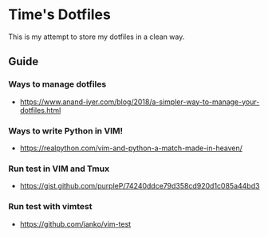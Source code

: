 # Time's Dotfiles


This is my attempt to store my dotfiles in a clean way.

## Guide 


### Ways to manage dotfiles
- https://www.anand-iyer.com/blog/2018/a-simpler-way-to-manage-your-dotfiles.html


### Ways to write Python in VIM!
- https://realpython.com/vim-and-python-a-match-made-in-heaven/
### Run test in VIM and Tmux

- https://gist.github.com/purpleP/74240ddce79d358cd920d1c085a44bd3

### Run test with vimtest

- https://github.com/janko/vim-test
